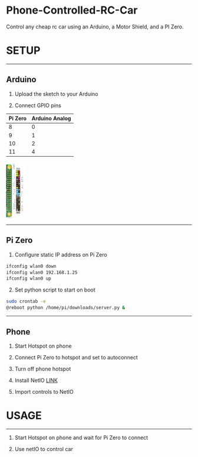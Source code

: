 # Phone-Controlled-RC-Car


Control any cheap rc car using an Arduino, a Motor Shield, and a PI Zero.


# SETUP

  -----
  Arduino
   -----
  1. Upload the sketch to your Arduino

  2. Connect GPIO pins


  Pi Zero   | Arduino Analog 
  ---|---
    8     |       0
    9      |      1
    10    |       2
    11      |      4

<img src="https://github.com/jdial1/Phone-Controlled-RC-Car/blob/master/Pi-Zero-GPIO-PINOUT.PNG" Width=10%></img>

-----
 Pi Zero
 -----
 
  1. Configure static IP address on Pi Zero
  ```bash
  ifconfig wlan0 down
  ifconfig wlan0 192.168.1.25
  ifconfig wlan0 up
  ```
  
  
  2. Set python script to start on boot
  
  ```bash
  sudo crontab -e
  @reboot python /home/pi/downloads/server.py &
  ```

 -----
  Phone
  -----
  1. Start Hotspot on phone

  2. Connect Pi Zero to hotspot and set to autoconnect

  3. Turn off phone hotspot

  4. Install NetIO <a href="https://play.google.com/store/apps/details?id=com.luvago.netio&hl=en">LINK</a>

  5. Import controls to NetIO



# USAGE
------------------------
  1. Start Hotspot on phone and wait for Pi Zero to connect

  2. Use netIO to control car
